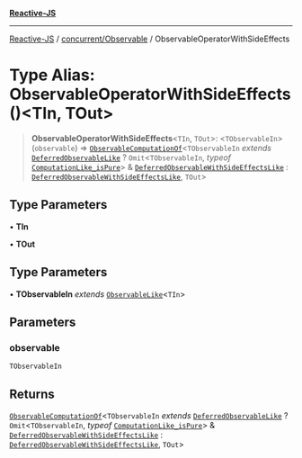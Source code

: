 [**Reactive-JS**](../../../README.md)

***

[Reactive-JS](../../../README.md) / [concurrent/Observable](../README.md) / ObservableOperatorWithSideEffects

# Type Alias: ObservableOperatorWithSideEffects()\<TIn, TOut\>

> **ObservableOperatorWithSideEffects**\<`TIn`, `TOut`\>: \<`TObservableIn`\>(`observable`) => [`ObservableComputationOf`](ObservableComputationOf.md)\<`TObservableIn` *extends* [`DeferredObservableLike`](../../interfaces/DeferredObservableLike.md) ? `Omit`\<`TObservableIn`, *typeof* [`ComputationLike_isPure`](../../../computations/variables/ComputationLike_isPure.md)\> & [`DeferredObservableWithSideEffectsLike`](../../interfaces/DeferredObservableWithSideEffectsLike.md) : [`DeferredObservableWithSideEffectsLike`](../../interfaces/DeferredObservableWithSideEffectsLike.md), `TOut`\>

## Type Parameters

• **TIn**

• **TOut**

## Type Parameters

• **TObservableIn** *extends* [`ObservableLike`](../../interfaces/ObservableLike.md)\<`TIn`\>

## Parameters

### observable

`TObservableIn`

## Returns

[`ObservableComputationOf`](ObservableComputationOf.md)\<`TObservableIn` *extends* [`DeferredObservableLike`](../../interfaces/DeferredObservableLike.md) ? `Omit`\<`TObservableIn`, *typeof* [`ComputationLike_isPure`](../../../computations/variables/ComputationLike_isPure.md)\> & [`DeferredObservableWithSideEffectsLike`](../../interfaces/DeferredObservableWithSideEffectsLike.md) : [`DeferredObservableWithSideEffectsLike`](../../interfaces/DeferredObservableWithSideEffectsLike.md), `TOut`\>
